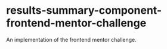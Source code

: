 # results-summary-component-frontend-mentor-challenge
An implementation of the frontend mentor challenge.
